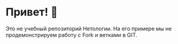 # Привет! 👋

Это не учебный репозиторий Нетологии. На его примере мы не продемонстрируем работу с Fork и ветками в GIT. 